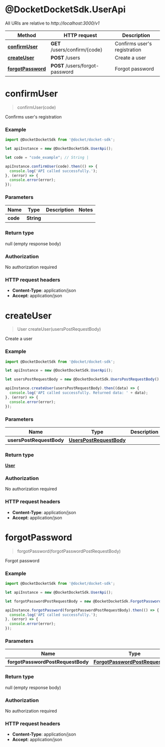 # @DocketDocketSdk.UserApi

All URIs are relative to *http://localhost:3000/v1*

Method | HTTP request | Description
------------- | ------------- | -------------
[**confirmUser**](UserApi.md#confirmUser) | **GET** /users/confirm/{code} | Confirms user&#39;s registration
[**createUser**](UserApi.md#createUser) | **POST** /users | Create a user
[**forgotPassword**](UserApi.md#forgotPassword) | **POST** /users/forgot-password | Forgot password


<a name="confirmUser"></a>
# **confirmUser**
> confirmUser(code)

Confirms user&#39;s registration



### Example
```javascript
import @DocketDocketSdk from '@docket/docket-sdk';

let apiInstance = new @DocketDocketSdk.UserApi();

let code = "code_example"; // String | 

apiInstance.confirmUser(code).then(() => {
  console.log('API called successfully.');
}, (error) => {
  console.error(error);
});

```

### Parameters

Name | Type | Description  | Notes
------------- | ------------- | ------------- | -------------
 **code** | **String**|  | 

### Return type

null (empty response body)

### Authorization

No authorization required

### HTTP request headers

 - **Content-Type**: application/json
 - **Accept**: application/json

<a name="createUser"></a>
# **createUser**
> User createUser(usersPostRequestBody)

Create a user



### Example
```javascript
import @DocketDocketSdk from '@docket/docket-sdk';

let apiInstance = new @DocketDocketSdk.UserApi();

let usersPostRequestBody = new @DocketDocketSdk.UsersPostRequestBody(); // UsersPostRequestBody | 

apiInstance.createUser(usersPostRequestBody).then((data) => {
  console.log('API called successfully. Returned data: ' + data);
}, (error) => {
  console.error(error);
});

```

### Parameters

Name | Type | Description  | Notes
------------- | ------------- | ------------- | -------------
 **usersPostRequestBody** | [**UsersPostRequestBody**](UsersPostRequestBody.md)|  | 

### Return type

[**User**](User.md)

### Authorization

No authorization required

### HTTP request headers

 - **Content-Type**: application/json
 - **Accept**: application/json

<a name="forgotPassword"></a>
# **forgotPassword**
> forgotPassword(forgotPasswordPostRequestBody)

Forgot password



### Example
```javascript
import @DocketDocketSdk from '@docket/docket-sdk';

let apiInstance = new @DocketDocketSdk.UserApi();

let forgotPasswordPostRequestBody = new @DocketDocketSdk.ForgotPasswordPostRequestBody(); // ForgotPasswordPostRequestBody | 

apiInstance.forgotPassword(forgotPasswordPostRequestBody).then(() => {
  console.log('API called successfully.');
}, (error) => {
  console.error(error);
});

```

### Parameters

Name | Type | Description  | Notes
------------- | ------------- | ------------- | -------------
 **forgotPasswordPostRequestBody** | [**ForgotPasswordPostRequestBody**](ForgotPasswordPostRequestBody.md)|  | 

### Return type

null (empty response body)

### Authorization

No authorization required

### HTTP request headers

 - **Content-Type**: application/json
 - **Accept**: application/json

